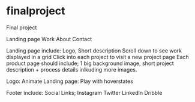 # finalproject
Final project 

Landing page 
	Work
	About
	Contact

Landing page include: Logo, Short description
Scroll down to see work displayed in a grid
Click into each project to visit a new project page
Each product page should include; 1 big background image, short project description + process details inlkuding more images.

Logo: Animate
Landing page: Play with hoverstates


Footer include:
Social Links;
Instagram
Twitter
LinkedIn
Dribble
